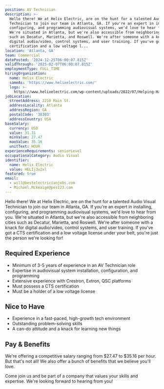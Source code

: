 ```yaml
---
position: AV Technician
description: >-
  Hello there! We at Helix Electric, are on the hunt for a talented Audio Visual
  Technician to join our team in Atlanta, GA. If you're an expert in installing,
  configuring, and programming audiovisual systems, we'd love to hear from you.
  We're situated in Atlanta, but we're also accessible from neighboring cities
  such as Decatur, Marietta, and Roswell. We're after someone with a knack for
  digital audio/video, control systems, and user training. If you've got a CTS
  certification and a low voltage l...
location: 'Atlanta, GA'
team: Commercial
datePosted: '2024-12-25T06:00:07.815Z'
validThrough: '2025-02-07T06:00:07.815Z'
employmentType: FULL_TIME
hiringOrganization:
  name: Helix Electric
  sameAs: 'https://www.helixelectric.com/'
  logo: >-
    https://www.helixelectric.com/wp-content/uploads/2022/07/Helping-Hands-Logo_Blue-e1656694113799.jpg
jobLocation:
  streetAddress: 2210 Main St.
  addressLocality: Atlanta
  addressRegion: GA
  postalCode: '30303'
  addressCountry: USA
baseSalary:
  currency: USD
  value: 31.31
  minValue: 27.47
  maxValue: 35.16
  unitText: HOUR
experienceRequirements: seniorLevel
occupationalCategory: Audio Visual
identifier:
  name: Helix Electric
  value: HELIj3v2xl
featured: true
email:
  - will@bestelectricianjobs.com
  - Michael.Mckeaige@pes123.com
---
```




Hello there! We at Helix Electric, are on the hunt for a talented Audio Visual Technician to join our team in Atlanta, GA. If you're an expert in installing, configuring, and programming audiovisual systems, we'd love to hear from you. We're situated in Atlanta, but we're also accessible from neighboring cities such as Decatur, Marietta, and Roswell. We're after someone with a knack for digital audio/video, control systems, and user training. If you've got a CTS certification and a low voltage license under your belt, you're just the person we're looking for!

## Required Experience

- Minimum of 3-5 years of experience in an AV Technician role
- Expertise in audiovisual system installation, configuration, and programming
- Extensive experience with Crestron, Extron, QSC platforms
- Must possess a CTS certification
- Must be a holder of a low voltage license

## Nice to Have 

- Experience in a fast-paced, high-growth tech environment
- Outstanding problem-solving skills
- A can-do attitude and a knack for learning new things

## Pay & Benefits

We're offering a competitive salary ranging from $27.47 to $35.16 per hour. But that's not all! We also offer a bunch of benefits that we believe you'll love.

Come join us and be part of a company that values your skills and expertise. We're looking forward to hearing from you!